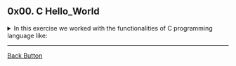 ## 0x00. C Hello_World

<details>
<summary>In this exercise we worked with the functionalities of C programming language like: </summary>
<br>

- Compiler gcc
- c basic basic structure
- c basic commands

</details>

---

[Back Button](https://github.com/FatChicken277/holbertonschool-low_level_programming)
